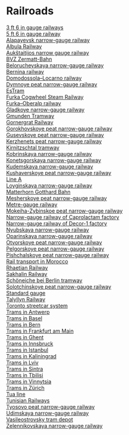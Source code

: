 # Railroads
[3 ft 6 in gauge railways](https://en.wikipedia.org/wiki/3_ft_6_in_gauge_railways)<br>
[5 ft 6 in gauge railway](https://en.wikipedia.org/wiki/5_ft_6_in_gauge_railway)<br>
[Alapayevsk narrow-gauge railway](https://en.wikipedia.org/wiki/Alapayevsk_narrow-gauge_railway)<br>
[Albula Railway](https://en.wikipedia.org/wiki/Albula_Railway)<br>
[Aukštaitijos narrow gauge railway](https://en.wikipedia.org/wiki/Auk%C5%A1taitijos_narrow_gauge_railway)<br>
[BVZ Zermatt-Bahn](https://en.wikipedia.org/wiki/BVZ_Zermatt-Bahn)<br>
[Belorucheyskaya narrow-gauge railway](https://en.wikipedia.org/wiki/Belorucheyskaya_narrow-gauge_railway)<br>
[Bernina railway](https://en.wikipedia.org/wiki/Bernina_railway)<br>
[Domodossola–Locarno railway](https://en.wikipedia.org/wiki/Domodossola%E2%80%93Locarno_railway)<br>
[Dymnoye peat narrow-gauge railway](https://en.wikipedia.org/wiki/Dymnoye_peat_narrow-gauge_railway)<br>
[EsTram](https://en.wikipedia.org/wiki/EsTram)<br>
[Furka Cogwheel Steam Railway](https://en.wikipedia.org/wiki/Furka_Cogwheel_Steam_Railway)<br>
[Furka–Oberalp railway](https://en.wikipedia.org/wiki/Furka–Oberalp_railway)<br>
[Gladkoye narrow-gauge railway](https://en.wikipedia.org/wiki/Gladkoye_narrow-gauge_railway)<br>
[Gmunden Tramway](https://en.wikipedia.org/wiki/Gmunden_Tramway)<br>
[Gornergrat Railway](https://en.wikipedia.org/wiki/Gornergrat_Railway)<br>
[Gorokhovskoye peat narrow-gauge railway](https://en.wikipedia.org/wiki/Gorokhovskoye_peat_narrow-gauge_railway)<br>
[Gusevskoye peat narrow-gauge railway](https://en.wikipedia.org/wiki/Gusevskoye_peat_narrow-gauge_railway)<br>
[Kerzhenets peat narrow-gauge railway](https://en.wikipedia.org/wiki/Kerzhenets_peat_narrow-gauge_railway)<br>
[Kirnitzschtal tramway](https://en.wikipedia.org/wiki/Kirnitzschtal_tramway)<br>
[Kobrinskaya narrow-gauge railway](https://en.wikipedia.org/wiki/Kobrinskaya_narrow-gauge_railway)<br>
[Konetsgorskaya narrow-gauge railway](https://en.wikipedia.org/wiki/Konetsgorskaya_narrow-gauge_railway)<br>
[Kudemskaya narrow-gauge railway](https://en.wikipedia.org/wiki/Kudemskaya_narrow-gauge_railway)<br>
[Kushaverskoye peat narrow-gauge railway](https://en.wikipedia.org/wiki/Kushaverskoye_peat_narrow-gauge_railway)<br>
[Line A](https://en.wikipedia.org/wiki/Line_A_(EuskoTran))<br>
[Loyginskaya narrow-gauge railway](https://en.wikipedia.org/wiki/Loyginskaya_narrow-gauge_railway)<br>
[Matterhorn Gotthard Bahn](https://en.wikipedia.org/wiki/Matterhorn_Gotthard_Bahn)<br>
[Mesherskoye peat narrow-gauge railway](https://en.wikipedia.org/wiki/Mesherskoye_peat_narrow-gauge_railway)<br>
[Metre-gauge railway](https://en.wikipedia.org/wiki/Metre-gauge_railway)<br>
[Mokeiha-Zybinskoe peat narrow-gauge railway](https://en.wikipedia.org/wiki/Mokeiha-Zybinskoe_peat_narrow-gauge_railway)<br>
[Narrow-gauge railway of Caprolactam factory](https://en.wikipedia.org/wiki/Narrow-gauge_railway_of_Caprolactam_factory)<br>
[Narrow-gauge railway of Decor-1 factory](https://en.wikipedia.org/wiki/Narrow-gauge_railway_of_Decor-1_factory)<br>
[Nyubskaya narrow-gauge railway](https://en.wikipedia.org/wiki/Nyubskaya_narrow-gauge_railway)<br>
[Oparinskaya narrow-gauge railway](https://en.wikipedia.org/wiki/Oparinskaya_narrow-gauge_railway)<br>
[Otvorskoye peat narrow-gauge railway](https://en.wikipedia.org/wiki/Otvorskoye_peat_narrow-gauge_railway)<br>
[Pelgorskoye peat narrow-gauge railway](https://en.wikipedia.org/wiki/Pelgorskoye_peat_narrow-gauge_railway)<br>
[Pishchalskoye peat narrow-gauge railway](https://en.wikipedia.org/wiki/Pishchalskoye_peat_narrow-gauge_railway)<br>
[Rail transport in Morocco](https://en.wikipedia.org/wiki/Rail_transport_in_Morocco)<br>
[Rhaetian Railway](https://en.wikipedia.org/wiki/Rhaetian_Railway)<br>
[Sakhalin Railway](https://en.wikipedia.org/wiki/Sakhalin_Railway)<br>
[Schöneiche bei Berlin tramway](https://en.wikipedia.org/wiki/Sch%C3%B6neiche_bei_Berlin_tramway)<br>
[Solotchinskoye peat narrow-gauge railway](https://en.wikipedia.org/wiki/Solotchinskoye_peat_narrow-gauge_railway)<br>
[Standard gauge](https://en.wikipedia.org/wiki/Standard_gauge)<br>
[Talyllyn Railway](https://en.wikipedia.org/wiki/Talyllyn_Railway)<br>
[Toronto streetcar system](https://en.wikipedia.org/wiki/Toronto_streetcar_system)<br>
[Trams in Antwerp](https://en.wikipedia.org/wiki/Trams_in_Antwerp)<br>
[Trams in Basel](https://en.wikipedia.org/wiki/Trams_in_Basel)<br>
[Trams in Bern](https://en.wikipedia.org/wiki/Trams_in_Bern)<br>
[Trams in Frankfurt am Main](https://en.wikipedia.org/wiki/Trams_in_Frankfurt_am_Main)<br>
[Trams in Ghent](https://en.wikipedia.org/wiki/Trams_in_Ghent)<br>
[Trams in Innsbruck](https://en.wikipedia.org/wiki/Trams_in_Innsbruck)<br>
[Trams in Istanbul](https://en.wikipedia.org/wiki/Trams_in_Istanbul)<br>
[Trams in Kaliningrad](https://en.wikipedia.org/wiki/Trams_in_Kaliningrad)<br>
[Trams in Lviv](https://en.wikipedia.org/wiki/Trams_in_Lviv)<br>
[Trams in Sintra](https://en.wikipedia.org/wiki/Trams_in_Sintra)<br>
[Trams in Tbilisi](https://en.wikipedia.org/wiki/Trams_in_Tbilisi)<br>
[Trams in Vinnytsia](https://en.wikipedia.org/wiki/Trams_in_Vinnytsia)<br>
[Trams in Zürich](https://en.wikipedia.org/wiki/Trams_in_Z%C3%BCrich)<br>
[Tua line](https://en.wikipedia.org/wiki/Tua_line)<br>
[Tunisian Railways](https://en.wikipedia.org/wiki/Tunisian_Railways)<br>
[Tyosovo peat narrow-gauge railway](https://en.wikipedia.org/wiki/Tyosovo_peat_narrow-gauge_railway)<br>
[Udimskaya narrow-gauge railway](https://en.wikipedia.org/wiki/Udimskaya_narrow-gauge_railway)<br>
[Vasileostrovsky tram depot](https://en.wikipedia.org/wiki/Vasileostrovsky_tram_depot)<br>
[Zelennikovskaya narrow-gauge railway](https://en.wikipedia.org/wiki/Zelennikovskaya_narrow-gauge_railway)<br>

